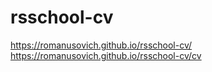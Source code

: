 # rsschool-cv
https://romanusovich.github.io/rsschool-cv/
https://romanusovich.github.io/rsschool-cv/cv
